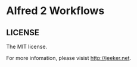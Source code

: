 # Alfred 2 Workflows


## LICENSE

The MIT license. 

For more infomation, please visist http://jeeker.net.